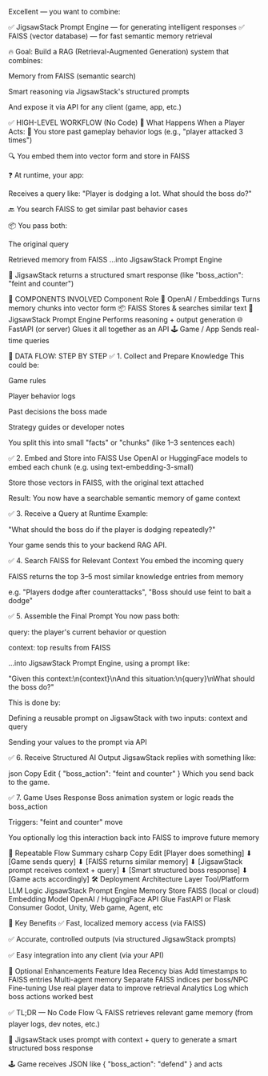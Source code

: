 Excellent — you want to combine:

✅ JigsawStack Prompt Engine — for generating intelligent responses
✅ FAISS (vector database) — for fast semantic memory retrieval

🔥 Goal:
Build a RAG (Retrieval-Augmented Generation) system that combines:

Memory from FAISS (semantic search)

Smart reasoning via JigsawStack's structured prompts



And expose it via API for any client (game, app, etc.)

✅ HIGH-LEVEL WORKFLOW (No Code)
🔁 What Happens When a Player Acts:
🧠 You store past gameplay behavior logs (e.g., "player attacked 3 times")

🔍 You embed them into vector form and store in FAISS

❓ At runtime, your app:

Receives a query like: "Player is dodging a lot. What should the boss do?"

🔙 You search FAISS to get similar past behavior cases

📦 You pass both:

The original query

Retrieved memory from FAISS
…into JigsawStack Prompt Engine

🤖 JigsawStack returns a structured smart response (like "boss_action": "feint and counter")

🧩 COMPONENTS INVOLVED
Component	Role
🔡 OpenAI / Embeddings	Turns memory chunks into vector form
📦 FAISS	Stores & searches similar text
🧠 JigsawStack Prompt Engine	Performs reasoning + output generation
🌐 FastAPI (or server)	Glues it all together as an API
🕹 Game / App	Sends real-time queries

🧠 DATA FLOW: STEP BY STEP
✅ 1. Collect and Prepare Knowledge
This could be:

Game rules

Player behavior logs

Past decisions the boss made

Strategy guides or developer notes

You split this into small "facts" or "chunks" (like 1–3 sentences each)

✅ 2. Embed and Store into FAISS
Use OpenAI or HuggingFace models to embed each chunk (e.g. using text-embedding-3-small)

Store those vectors in FAISS, with the original text attached

Result: You now have a searchable semantic memory of game context

✅ 3. Receive a Query at Runtime
Example:

"What should the boss do if the player is dodging repeatedly?"

Your game sends this to your backend RAG API.

✅ 4. Search FAISS for Relevant Context
You embed the incoming query

FAISS returns the top 3–5 most similar knowledge entries from memory

e.g. "Players dodge after counterattacks", "Boss should use feint to bait a dodge"

✅ 5. Assemble the Final Prompt
You now pass both:

query: the player's current behavior or question

context: top results from FAISS

…into JigsawStack Prompt Engine, using a prompt like:

"Given this context:\n{context}\nAnd this situation:\n{query}\nWhat should the boss do?"

This is done by:

Defining a reusable prompt on JigsawStack with two inputs: context and query

Sending your values to the prompt via API

✅ 6. Receive Structured AI Output
JigsawStack replies with something like:

json
Copy
Edit
{
  "boss_action": "feint and counter"
}
Which you send back to the game.

✅ 7. Game Uses Response
Boss animation system or logic reads the boss_action

Triggers: "feint and counter" move

You optionally log this interaction back into FAISS to improve future memory

🔄 Repeatable Flow Summary
csharp
Copy
Edit
[Player does something]
      ⬇
[Game sends query]
      ⬇
[FAISS returns similar memory]
      ⬇
[JigsawStack prompt receives context + query]
      ⬇
[Smart structured boss response]
      ⬇
[Game acts accordingly]
🛠 Deployment Architecture
Layer	Tool/Platform
LLM Logic	JigsawStack Prompt Engine
Memory Store	FAISS (local or cloud)
Embedding Model	OpenAI / HuggingFace
API Glue	FastAPI or Flask
Consumer	Godot, Unity, Web game, Agent, etc

📌 Key Benefits
✅ Fast, localized memory access (via FAISS)

✅ Accurate, controlled outputs (via structured JigsawStack prompts)

✅ Easy integration into any client (via your API)

🧰 Optional Enhancements
Feature	Idea
Recency bias	Add timestamps to FAISS entries
Multi-agent memory	Separate FAISS indices per boss/NPC
Fine-tuning	Use real player data to improve retrieval
Analytics	Log which boss actions worked best

✅ TL;DR — No Code Flow
🔍 FAISS retrieves relevant game memory (from player logs, dev notes, etc.)

🧠 JigsawStack uses prompt with context + query to generate a smart structured boss response

🕹 Game receives JSON like { "boss_action": "defend" } and acts